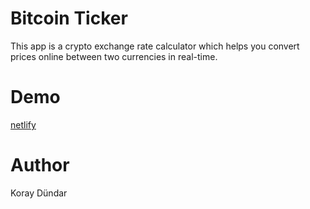 # Bitcoin Ticker

This app is a crypto exchange rate calculator which helps you convert prices online between two currencies in real-time.

# Demo

[netlify](https://adoring-brown-a4de85.netlify.com/)

# Author

Koray Dündar

